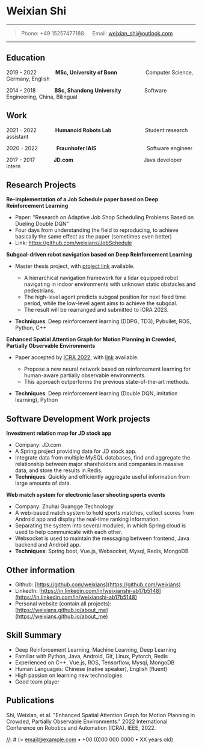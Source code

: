 Weixian Shi
============

----

>Phone: +49 15257477188 &emsp; Email: <weixian_shi@outlook.com>

----

Education
---------

2019 - 2022 &emsp;&emsp;&emsp; **MSc, University of Bonn** &emsp;&emsp;&emsp;&emsp;&nbsp;&nbsp;&nbsp; Computer Science, Germany, English

[//]: # (    *A paper accepted by ICRA 2022*)

[//]: # (    *Thesis title: Subgoal-driven navgation in indoor environements with deep reinforcement learning*)

2014 - 2018 &emsp;&emsp;&emsp; **BSc, Shandong University** &emsp;&emsp;&emsp;&nbsp;&nbsp;&nbsp; Software Engineering, China, Bilingual

[//]: # (    *<small>One 1st prize in national software competition and two first prizes in provincial competitions</small>*)

Work
---------
2021 - 2022 &emsp;&emsp;&emsp; **Humanoid Robots Lab** &emsp;&emsp;&emsp;&emsp;&emsp;&nbsp;&nbsp;&nbsp; Student research assistant

2020 - 2022 &emsp;&emsp;&emsp; **Fraunhofer IAIS** &emsp;&emsp;&emsp;&emsp;&emsp;&emsp;&emsp;&emsp;&emsp; Software engineer

[//]: # (2017 - 2022 &emsp;&emsp;&emsp;  **Zhuhai Guangge Technology** &emsp;&emsp;&nbsp;&nbsp;&nbsp; Software engineer)

2017 - 2017 &emsp;&emsp;&emsp; **JD.com** &emsp;&emsp;&emsp;&emsp;&emsp;&emsp;&emsp;&emsp;&emsp;&emsp;&emsp;&emsp;&nbsp;&nbsp;&nbsp; Java developer intern

Research Projects
----------
**Re-implementation of a Job Schedule paper based on Deep Reinforcement Learning**

  * Paper: "Research on Adaptive Job Shop Scheduling Problems Based on Dueling Double DQN"
  * Four days from understanding the field to reproducing, to achieve basically the same effect as the paper (sometimes even better)
  * Link: https://github.com/weixians/JobSchedule
    
**Subgoal-driven robot navigation based on Deep Reinforcement Learning**

* Master thesis project, with [project link](https://github.com/weixians/subgoal-nav) available.

  * A hierarchical navigation framework for a lidar equipped robot navigating in indoor environments with unknown static obstacles and pedestrians.
  * The high-level agent predicts subgoal position for next fixed time period, while the low-level agent aims to achieve the subgoal.
  * The result will be rearranged and submitted to ICRA 2023.

* **Techniques**: Deep reinforcement learning (DDPG, TD3), Pybullet, ROS, Python, C++

**Enhanced Spatial Attention Graph for Motion Planning in Crowded, Partially Observable Environments**

* Paper accepted by [ICRA 2022](https://ieeexplore.ieee.org/abstract/document/9812322), with [link](https://www.hrl.uni-bonn.de/publications/shi22icra.pdf) available.

  * Propose a new neural network based on reinforcement learning for human-aware partially observable environments.
  * This approach outperforms the previous state-of-the-art methods.

* **Techniques**: Deep reinforcement learning (Double DQN, imitation learning), Python

Software Development Work projects
--------------------

**Investment relation map for JD stock app**

* Company: JD.com
* A Spring project providing data for JD stock app.
* Integrate data from multiple MySQL databases, find and aggregate the relationship between major shareholders and companies in massive data,
  and store the results in Redis.
* **Techniques**: Quickly and efficiently aggregate useful information from large amounts of data.

**Web match system for electronic laser shooting sports events**

* Company: Zhuhai Guangge Technology
* A web-based match system to hold sports matches, collect scores from Android app and display the real-time ranking information. 
* Separating the system into several modules, in which Spring cloud is used to help communicate with each other.
* Websocket is used to maintain the messaging between frontend, Java backend and Android app.
* **Techniques**: Spring boot, Vue.js, Websocket, Mysql, Redis, MongoDB

[//]: # (**Android APP of laser shooting systems for sporting events**)

[//]: # ()
[//]: # (* Company: Zhuhai Guangge Technology)

[//]: # (* An app for middle school student-athletes that receives hardware device data via Bluetooth, and visualizes laser transmitter firing positions, trigger pressure data, etc.)

[//]: # (* This app can receive and parse data from different types of hardware devices.)

[//]: # (* In addition, synchronous backup of data is also implemented based on socket and http, as well as its use in competition scenarios.)

[//]: # (* **Techniques**: Android, Bluetooth, Socket, Http)

Other information
--------------------

* Github: [https://github.com/weixians](https://github.com/weixians)
* LinkedIn: [https://in.linkedin.com/in/weixianshi-ab17b5148](https://in.linkedin.com/in/weixianshi-ab17b5148)
* Personal website (contain all projects): [https://weixians.github.io/about_me](https://weixians.github.io/about_me)

Skill Summary
----------------------------------------
* Deep Reinforcement Learning, Machine Learning, Deep Learning 
* Familiar with Python, Java, Android, Git, Linux, Pytorch, Redis
* Experienced on C++, Vue.js, ROS, Tensorflow, Mysql, MongoDB 
* Human Languages: Chinese (native speaker), English (fluent)
* High passion on learning new technologies
* Good team player


Publications
--------------------
Shi, Weixian, et al. "Enhanced Spatial Attention Graph for Motion Planning in Crowded, Partially Observable Environments." 2022 International Conference on Robotics and Automation (ICRA). IEEE, 2022.


[//]: # (----)

[//]: # ()
[//]: # (> <email@example.com> • +00 &#40;0&#41;00 000 0000 • XX years old\)

[//]: # (> address - Mytown, Mycountry)
